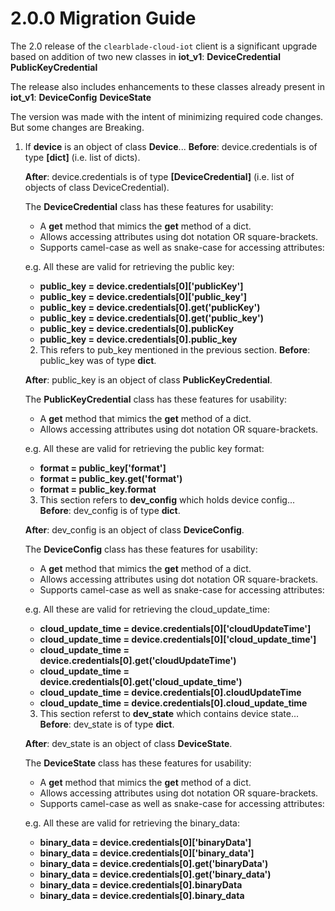 <!-- "Copyright 2023 ClearBlade Inc."

Licensed under the Apache License, Version 2.0 (the "License");
you may not use this file except in compliance with the License.
You may obtain a copy of the License at
https://www.apache.org/licenses/LICENSE-2.0
Unless required by applicable law or agreed to in writing, software
distributed under the License is distributed on an "AS IS" BASIS,
WITHOUT WARRANTIES OR CONDITIONS OF ANY KIND, either express or implied.
See the License for the specific language governing permissions and
limitations under the License.
Copyright 2018 Google LLC
Licensed under the Apache License, Version 2.0 (the "License");
you may not use this file except in compliance with the License.
You may obtain a copy of the License at
https://www.apache.org/licenses/LICENSE-2.0
Unless required by applicable law or agreed to in writing, software
distributed under the License is distributed on an "AS IS" BASIS,
WITHOUT WARRANTIES OR CONDITIONS OF ANY KIND, either express or implied.
See the License for the specific language governing permissions and
limitations under the License.
Copyright 2023 ClearBlade Inc.
Licensed under the Apache License, Version 2.0 (the "License");
you may not use this file except in compliance with the License.
You may obtain a copy of the License at
https://www.apache.org/licenses/LICENSE-2.0
Unless required by applicable law or agreed to in writing, software
distributed under the License is distributed on an "AS IS" BASIS,
WITHOUT WARRANTIES OR CONDITIONS OF ANY KIND, either express or implied.
See the License for the specific language governing permissions and
limitations under the License.
Copyright 2018 Google LLC
Licensed under the Apache License, Version 2.0 (the "License");
you may not use this file except in compliance with the License.
You may obtain a copy of the License at
https://www.apache.org/licenses/LICENSE-2.0
Unless required by applicable law or agreed to in writing, software
distributed under the License is distributed on an "AS IS" BASIS,
WITHOUT WARRANTIES OR CONDITIONS OF ANY KIND, either express or implied.
See the License for the specific language governing permissions and
limitations under the License. -->

# 2.0.0 Migration Guide

The 2.0 release of the `clearblade-cloud-iot` client is a significant upgrade based on addition of two new classes in **iot_v1**:
**DeviceCredential**
**PublicKeyCredential**

The release also includes enhancements to these classes already present in **iot_v1**:
**DeviceConfig**
**DeviceState**

The version was made with the intent of minimizing required code changes. But some changes are Breaking.

1. If **device** is an object of class **Device**...
   **Before**:
   device.credentials is of type **[dict]** (i.e. list of dicts).

   **After**:
   device.credentials is of type **[DeviceCredential]** (i.e. list of objects of class DeviceCredential).

   The **DeviceCredential** class has these features for usability:

   - A **get** method that mimics the **get** method of a dict.
   - Allows accessing attributes using dot notation OR square-brackets.
   - Supports camel-case as well as snake-case for accessing attributes:

   e.g. All these are valid for retrieving the public key:

   - **public_key = device.credentials[0]['publicKey']**
   - **public_key = device.credentials[0]['public_key']**
   - **public_key = device.credentials[0].get('publicKey')**
   - **public_key = device.credentials[0].get('public_key')**
   - **public_key = device.credentials[0].publicKey**
   - **public_key = device.credentials[0].public_key**

   2. This refers to pub_key mentioned in the previous section.
      **Before**:
      public_key was of type **dict**.

   **After**:
   public_key is an object of class **PublicKeyCredential**.

   The **PublicKeyCredential** class has these features for usability:

   - A **get** method that mimics the **get** method of a dict.
   - Allows accessing attributes using dot notation OR square-brackets.

   e.g. All these are valid for retrieving the public key format:

   - **format = public_key['format']**
   - **format = public_key.get('format')**
   - **format = public_key.format**

   3. This section refers to **dev_config** which holds device config...
      **Before**:
      dev_config is of type **dict**.

   **After**:
   dev_config is an object of class **DeviceConfig**.

   The **DeviceConfig** class has these features for usability:

   - A **get** method that mimics the **get** method of a dict.
   - Allows accessing attributes using dot notation OR square-brackets.
   - Supports camel-case as well as snake-case for accessing attributes:

   e.g. All these are valid for retrieving the cloud_update_time:

   - **cloud_update_time = device.credentials[0]['cloudUpdateTime']**
   - **cloud_update_time = device.credentials[0]['cloud_update_time']**
   - **cloud_update_time = device.credentials[0].get('cloudUpdateTime')**
   - **cloud_update_time = device.credentials[0].get('cloud_update_time')**
   - **cloud_update_time = device.credentials[0].cloudUpdateTime**
   - **cloud_update_time = device.credentials[0].cloud_update_time**

   3. This section referst to **dev_state** which contains device state...
      **Before**:
      dev_state is of type **dict**.

   **After**:
   dev_state is an object of class **DeviceState**.

   The **DeviceState** class has these features for usability:

   - A **get** method that mimics the **get** method of a dict.
   - Allows accessing attributes using dot notation OR square-brackets.
   - Supports camel-case as well as snake-case for accessing attributes:

   e.g. All these are valid for retrieving the binary_data:

   - **binary_data = device.credentials[0]['binaryData']**
   - **binary_data = device.credentials[0]['binary_data']**
   - **binary_data = device.credentials[0].get('binaryData')**
   - **binary_data = device.credentials[0].get('binary_data')**
   - **binary_data = device.credentials[0].binaryData**
   - **binary_data = device.credentials[0].binary_data**

